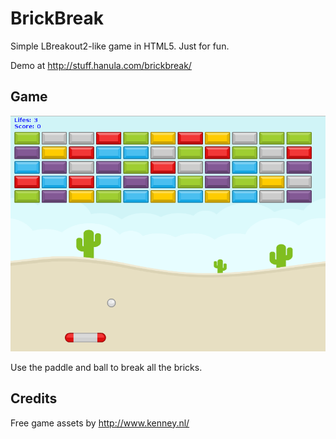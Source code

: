 BrickBreak
==========

Simple LBreakout2-like game in HTML5. Just for fun.

Demo at <http://stuff.hanula.com/brickbreak/>

Game
----
![screenshot](https://raw.githubusercontent.com/hanula/BrickBreak/master/screenshot1.png)

Use the paddle and ball to break all the bricks.


Credits
-------

Free game assets by <http://www.kenney.nl/>

